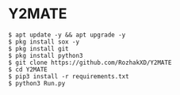 # Y2MATE
    $ apt update -y && apt upgrade -y
    $ pkg install sox -y
    $ pkg install git
    $ pkg install python3
    $ git clone https://github.com/RozhakXD/Y2MATE
    $ cd Y2MATE
    $ pip3 install -r requirements.txt
    $ python3 Run.py
